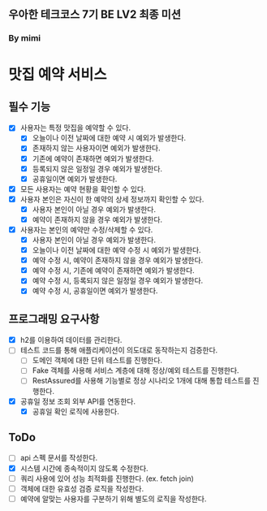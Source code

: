 ## 우아한 테크코스 7기 BE LV2 최종 미션
### By mimi

# 맛집 예약 서비스
## 필수 기능
- [X] 사용자는 특정 맛집을 예약할 수 있다.
  - [X] 오늘이나 이전 날짜에 대한 예약 시 예외가 발생한다.
  - [X] 존재하지 않는 사용자이면 예외가 발생한다.
  - [X] 기존에 예약이 존재하면 예외가 발생한다.
  - [X] 등록되지 않은 일정일 경우 예외가 발생한다.
  - [X] 공휴일이면 예외가 발생한다.
- [X] 모든 사용자는 예약 현황을 확인할 수 있다.
- [X] 사용자 본인은 자신이 한 예약의 상세 정보까지 확인할 수 있다.
  - [X] 사용자 본인이 아닐 경우 예외가 발생한다.
  - [X] 예약이 존재하지 않을 경우 예외가 발생한다.
- [X] 사용자는 본인의 예약만 수정/삭제할 수 있다.
  - [X] 사용자 본인이 아닐 경우 예외가 발생한다.
  - [X] 오늘이나 이전 날짜에 대한 예약 수정 시 예외가 발생한다.
  - [X] 예약 수정 시, 예약이 존재하지 않을 경우 예외가 발생한다.
  - [X] 예약 수정 시, 기존에 예약이 존재하면 예외가 발생한다.
  - [X] 예약 수정 시, 등록되지 않은 일정일 경우 예외가 발생한다.
  - [X] 예약 수정 시, 공휴일이면 예외가 발생한다.

## 프로그래밍 요구사항
- [X] h2를 이용하여 데이터를 관리한다.
- [ ] 테스트 코드를 통해 애플리케이션이 의도대로 동작하는지 검증한다.
  - [ ] 도메인 객체에 대한 단위 테스트를 진행한다.
  - [ ] Fake 객체를 사용해 서비스 계층에 대해 정상/예외 테스트를 진행한다.
  - [ ] RestAssured를 사용해 기능별로 정상 시나리오 1개에 대해 통합 테스트를 진행한다.
- [X] 공휴일 정보 조회 외부 API를 연동한다.
  - [X] 공휴일 확인 로직에 사용한다.

## ToDo
- [ ] api 스펙 문서를 작성한다.
- [X] 시스템 시간에 종속적이지 않도록 수정한다.
- [ ] 쿼리 사용에 있어 성능 최적화를 진행한다. (ex. fetch join)
- [ ] 객체에 대한 유효성 검증 로직을 작성한다.
- [ ] 예약에 알맞는 사용자를 구분하기 위해 별도의 로직을 작성한다.

